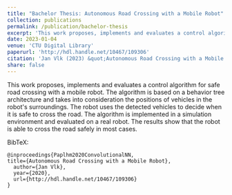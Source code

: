 ```yaml
---
title: "Bachelor Thesis: Autonomous Road Crossing with a Mobile Robot"
collection: publications
permalink: /publication/bachelor-thesis
excerpt: 'This work proposes, implements and evaluates a control algorithm for safe road crossing with a mobile robot.'
date: 2023-01-04
venue: 'CTU Digital Library'
paperurl: 'http://hdl.handle.net/10467/109306'
citation: 'Jan Vlk (2023) &quot;Autonomous Road Crossing with a Mobile Robot.&quot; http://hdl.handle.net/10467/109306.'
share: false
---
```


This work proposes, implements and evaluates a control algorithm for safe road crossing with a mobile robot. The algorithm is based on a behavior tree architecture and takes into consideration the positions of vehicles in the robot's surroundings. The robot uses the detected vehicles to decide when it is safe to cross the road. The algorithm is implemented in a simulation environment and evaluated on a real robot. The results show that the robot is able to cross the road safely in most cases.

BibTeX:

```
@inproceedings{Paplhm2020ConvolutionalNN,
title={Autonomous Road Crossing with a Mobile Robot},
  author={Jan Vlk},
  year={2020},
  url={http://hdl.handle.net/10467/109306}
}
```
